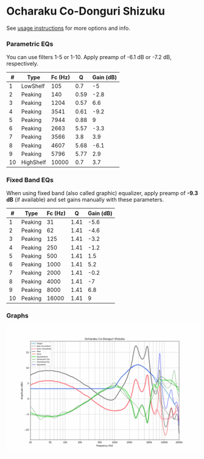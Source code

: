 # Ocharaku Co-Donguri Shizuku
See [usage instructions](https://github.com/jaakkopasanen/AutoEq#usage) for more options and info.

### Parametric EQs
You can use filters 1-5 or 1-10. Apply preamp of -6.1 dB or -7.2 dB, respectively.

|   # | Type      |   Fc (Hz) |    Q |   Gain (dB) |
|-----|-----------|-----------|------|-------------|
|   1 | LowShelf  |       105 | 0.7  |        -5   |
|   2 | Peaking   |       140 | 0.59 |        -2.8 |
|   3 | Peaking   |      1204 | 0.57 |         6.6 |
|   4 | Peaking   |      3541 | 0.61 |        -9.2 |
|   5 | Peaking   |      7944 | 0.88 |         9   |
|   6 | Peaking   |      2663 | 5.57 |        -3.3 |
|   7 | Peaking   |      3566 | 3.8  |         3.9 |
|   8 | Peaking   |      4607 | 5.68 |        -6.1 |
|   9 | Peaking   |      5796 | 5.77 |         2.9 |
|  10 | HighShelf |     10000 | 0.7  |         3.7 |

### Fixed Band EQs
When using fixed band (also called graphic) equalizer, apply preamp of **-9.3 dB** (if available) and set gains manually with these parameters.

|   # | Type    |   Fc (Hz) |    Q |   Gain (dB) |
|-----|---------|-----------|------|-------------|
|   1 | Peaking |        31 | 1.41 |        -5.6 |
|   2 | Peaking |        62 | 1.41 |        -4.6 |
|   3 | Peaking |       125 | 1.41 |        -3.2 |
|   4 | Peaking |       250 | 1.41 |        -1.2 |
|   5 | Peaking |       500 | 1.41 |         1.5 |
|   6 | Peaking |      1000 | 1.41 |         5.2 |
|   7 | Peaking |      2000 | 1.41 |        -0.2 |
|   8 | Peaking |      4000 | 1.41 |        -7   |
|   9 | Peaking |      8000 | 1.41 |         6.8 |
|  10 | Peaking |     16000 | 1.41 |         9   |

### Graphs
![](./Ocharaku%20Co-Donguri%20Shizuku.png)
